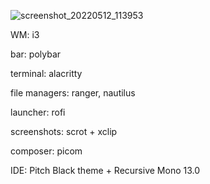 ![screenshot_20220512_113953](https://user-images.githubusercontent.com/63347222/168029404-a680925c-2413-475b-9c22-f62788060da5.png)

WM: i3

bar: polybar

terminal: alacritty

file managers: ranger, nautilus

launcher: rofi

screenshots: scrot + xclip

composer: picom

IDE: Pitch Black theme + Recursive Mono 13.0
